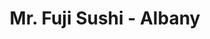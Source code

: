---
layout: place
title: "Mr. Fuji Sushi - Albany"
permalink: /new-york/albany/mr-fuji-sushi-albany.html
stateAbbr: NY
stateName: New York
cityName: Albany
seo:
  name: "Mr. Fuji Sushi - Albany"
  type: Restaurant
  links: null
description: "Mr. Fuji Sushi - Albany serves delicious sushi in Albany, New York. Try fresh Japanese dishes for a great dining experience. "
place_id: ChIJm93ICC0L3okRsqIxgoNR29s
photos:
  - name: >-
      places/ChIJm93ICC0L3okRsqIxgoNR29s/photos/AeeoHcKn87eQ2nF024L590upQTZgIpT53XqgYzYm2Iav1NMSPhBzl_JoK8rTTIgq14jM51Qvc747JNz9MNzKiN-xR3jK1mfkCt2qQLpBo7PBcIbYcz91i6Gdb9Wro5b6PrHrWCUzLlQ3fIWkqj__PZw112ciFZuyIz0CDYAAqAmUhYoE9z28E_NFO-uHav2EUcBA7mFhSbDEYLDDLJNZJs0VDW3X-_SjcKORpeA16vwSN5UXCg7aET-_dRUVsTK0joA5DBYYOr1V-gQ39DSvNDyPbEgPHNYANKfHSsxx3XNaR7sP8Q
    widthPx: 1500
    heightPx: 1000
    authorAttributions:
      - displayName: Mr. Fuji Sushi - Albany
        uri: https://maps.google.com/maps/contrib/111595694332402130177
        photoUri: >-
          https://lh3.googleusercontent.com/a-/ALV-UjVZDdzIgciE8Nc9qXAOtVfsSxLdC5ROAfn0hYdLhqTk6jOvGQQ=s100-p-k-no-mo
    flagContentUri: >-
      https://www.google.com/local/imagery/report/?cb_client=maps_api_places.places_api&image_key=!1e10!2sAF1QipO9znQMeO_iGMxNIuWAk5apwkrxzYuaCfJwCazn&hl=en-US
    googleMapsUri: >-
      https://www.google.com/maps/place//data=!3m4!1e2!3m2!1sAF1QipO9znQMeO_iGMxNIuWAk5apwkrxzYuaCfJwCazn!2e10!4m2!3m1!1s0x89de0b2d08c8dd9b:0xdbdb51838231a2b2
  - name: >-
      places/ChIJm93ICC0L3okRsqIxgoNR29s/photos/AeeoHcI_KmHq0uFO9BFrTtusz82xrvTjdOeAWPoHGGgixH9U91zZQwZzgTGlazmh0uaMTLNvNiAxhddvTWmHHbxDNxwVgJO2br0bTG5QGqrYsFaZoKUtboRISeSc3Kn5-5F56B9VB7bKPoaVaNtjrCAh5dvPj4X5xjH7bCCUIOHSnecLMId6eBiqOCHmfLBamw5IP8SoKUCVc0fNtEbg4TcMVA44K_GUqE7KvHsi4gUJ1iWN89D0k3MGno31uvH_7AoqBSBppqJ2htTkVCsROqZRbJWquKmezH6jJMaffQBTeUNXsA
    widthPx: 1000
    heightPx: 1500
    authorAttributions:
      - displayName: Mr. Fuji Sushi - Albany
        uri: https://maps.google.com/maps/contrib/111595694332402130177
        photoUri: >-
          https://lh3.googleusercontent.com/a-/ALV-UjVZDdzIgciE8Nc9qXAOtVfsSxLdC5ROAfn0hYdLhqTk6jOvGQQ=s100-p-k-no-mo
    flagContentUri: >-
      https://www.google.com/local/imagery/report/?cb_client=maps_api_places.places_api&image_key=!1e10!2sAF1QipMEZ_PHwomrrVaMlv3LEXDU8v0BNnqZzi--04zG&hl=en-US
    googleMapsUri: >-
      https://www.google.com/maps/place//data=!3m4!1e2!3m2!1sAF1QipMEZ_PHwomrrVaMlv3LEXDU8v0BNnqZzi--04zG!2e10!4m2!3m1!1s0x89de0b2d08c8dd9b:0xdbdb51838231a2b2
  - name: >-
      places/ChIJm93ICC0L3okRsqIxgoNR29s/photos/AeeoHcIkEbboHE_qvXlWU1p1cSr-b8TIa9tbtlVfmNtHJz6JKHP8qcZF-mZKW7dI9pnO7T00FhdwDKvHhPfOvd5RwwerDqBGsF06W58mTBCoJ4zawNuoRA78mewRgJZ4WPWQt9BQ4GKtW8C6bl80YYEKoYS0BcKOkzNI17k8XPEC2Cj_03dUqeT2q39P0Ept1C1dHhWQyoJ5pD1r7BTikhhh-cxANEmbb9BnstR-sYJyKMJ9QDV4dKm7U0szO2YPOZ_a8YIP89nY7fUhlHqyZda5D7QNcMT6z42y3JwOaEwjhpxfclbdb8OJEW1wu5cnW0yhy_veeN-pmcOFxA0z7P6z3QOQO-7TZFPO0hx08_mK5MuRerKWvcHrV_sHtpZfx_0dslSSiI7jTb-_xC0yW9tuwZOK5QpjwAnSca5rQuPAvf2k7SM
    widthPx: 4080
    heightPx: 3072
    authorAttributions:
      - displayName: Dennis Lubrin
        uri: https://maps.google.com/maps/contrib/106704332198906173849
        photoUri: >-
          https://lh3.googleusercontent.com/a-/ALV-UjVtluSKsZHAnMEbWO1cuIEbnx2HawRHreOyOvpVH2FR1ILF9RPy=s100-p-k-no-mo
    flagContentUri: >-
      https://www.google.com/local/imagery/report/?cb_client=maps_api_places.places_api&image_key=!1e10!2sCIHM0ogKEICAgIC9ztW_igE&hl=en-US
    googleMapsUri: >-
      https://www.google.com/maps/place//data=!3m4!1e2!3m2!1sCIHM0ogKEICAgIC9ztW_igE!2e10!4m2!3m1!1s0x89de0b2d08c8dd9b:0xdbdb51838231a2b2
  - name: >-
      places/ChIJm93ICC0L3okRsqIxgoNR29s/photos/AeeoHcKGARWnCsEF9Tz5271ddqvEXPwyac5wgUzfnBVHsl4KOBapO8VuIzy5NoCrIURCHJZp5ZC4mXlt2_HW0XrOrmWiovP3W8OMOd7kIf5ssdIhAWvmM8Q9X-BPoj0dMR20lnrYlzBHQiKH10wHKIhxpoNvc6LrdapXoq8Lt2nskZ9oTQ3Gb4ZROC184WXJzyVtEikx22lTVV4PoF-vlh4dlODF8TMz1QZ0EdFPjPqtbdoEH0RPf8QRJVKy_lWFpVGImSukbNi2fjoFSEzMracpLF8a4CD9FGRw6J7tkFuRD-eUvIODIXJMaseDDhq-00pt_QgdX2JhcMnUVmirQL6m5JZhxhZjXkMYCSqzm1OrgbT6Tx0TPg7RzSmkRt5xbSCGJOBPlwd6E0FR1ilPNn1fqjHgpEojCCttR-dMNNT_-OOL4Q
    widthPx: 2754
    heightPx: 2749
    authorAttributions:
      - displayName: Dennis Lubrin
        uri: https://maps.google.com/maps/contrib/106704332198906173849
        photoUri: >-
          https://lh3.googleusercontent.com/a-/ALV-UjVtluSKsZHAnMEbWO1cuIEbnx2HawRHreOyOvpVH2FR1ILF9RPy=s100-p-k-no-mo
    flagContentUri: >-
      https://www.google.com/local/imagery/report/?cb_client=maps_api_places.places_api&image_key=!1e10!2sCIHM0ogKEICAgIC9zrXwNQ&hl=en-US
    googleMapsUri: >-
      https://www.google.com/maps/place//data=!3m4!1e2!3m2!1sCIHM0ogKEICAgIC9zrXwNQ!2e10!4m2!3m1!1s0x89de0b2d08c8dd9b:0xdbdb51838231a2b2
  - name: >-
      places/ChIJm93ICC0L3okRsqIxgoNR29s/photos/AeeoHcJwwiMo5jx-VOZ3WetTyfhCfNxOr3GhYFqqTbJahYPDPUXC7rmYKq9WoB0YVsyf_25qJbssaNvy8FRDqBqQ0fiICYsclKq0r_K_5WQ3MapTfvuns39SPuagLD17w5Q0yrA19XLCnWxD4rMNtUgU7kZsC_JsUJdCiO6_UUxqZPBHFT3rNQxH3TCL5YqHxcV3x7CSHGruyttftNkruUbS5gVZgS3hiVZD9R4Eod7aOTl7-CnzHySlg93WD9xybWWkzeAHSo93SXYX143eCqhg6ylt90O671yjJjsywuq-MreRcg
    widthPx: 1500
    heightPx: 1000
    authorAttributions:
      - displayName: Mr. Fuji Sushi - Albany
        uri: https://maps.google.com/maps/contrib/111595694332402130177
        photoUri: >-
          https://lh3.googleusercontent.com/a-/ALV-UjVZDdzIgciE8Nc9qXAOtVfsSxLdC5ROAfn0hYdLhqTk6jOvGQQ=s100-p-k-no-mo
    flagContentUri: >-
      https://www.google.com/local/imagery/report/?cb_client=maps_api_places.places_api&image_key=!1e10!2sAF1QipPCbjWS_0iQzE62eYB3vt8BDV6UGyxiuUCOY02F&hl=en-US
    googleMapsUri: >-
      https://www.google.com/maps/place//data=!3m4!1e2!3m2!1sAF1QipPCbjWS_0iQzE62eYB3vt8BDV6UGyxiuUCOY02F!2e10!4m2!3m1!1s0x89de0b2d08c8dd9b:0xdbdb51838231a2b2
  - name: >-
      places/ChIJm93ICC0L3okRsqIxgoNR29s/photos/AeeoHcLwfosfiOlbgPMg4Q7JWncGubu1bMD30_H_GGmO5h_ytCig7mHHkICsHc7K6ppKRa1WCUn-NLqRrQyJxX9F-fWKT0SF6yIx9KiF-x25wXTJHDN9d_hFdsDz2eALN4vfRF4DBjYP6Ytx2jO3dX_sB5b0_grgxonGRcSfy3h61UJ5ioojqEDJ9E3E14pnuHwsnlB95P6IkRkQc6EDoJIBEO5atosbKZPqgwc7RRgtceUm837Nb-Pxy979szr2sw-lz_kaMyhme-QCrqh_ehxdQJWUvOMvCGawK76zrX0WAcKCwietnfrDqES5z_ZAFaubxDxfJgVww0N0tIZ-EK2Yyq4R0GwHh0Y0uHkk5d0DtfPOsEVPfcT-s8MXMdJr6gZV2-TA_FcWg4471-kK1nj6hsu1b2ZrC5NPZceE087yGyfPtw
    widthPx: 3472
    heightPx: 3472
    authorAttributions:
      - displayName: Наталья Савинова
        uri: https://maps.google.com/maps/contrib/117466607598113483029
        photoUri: >-
          https://lh3.googleusercontent.com/a-/ALV-UjVuDuHwaSKJ61STrdBm0OV5_1FYcAcnTDZFp9agfmXjuM5UhWK9EQ=s100-p-k-no-mo
    flagContentUri: >-
      https://www.google.com/local/imagery/report/?cb_client=maps_api_places.places_api&image_key=!1e10!2sCIHM0ogKEICAgIDz0fPHFg&hl=en-US
    googleMapsUri: >-
      https://www.google.com/maps/place//data=!3m4!1e2!3m2!1sCIHM0ogKEICAgIDz0fPHFg!2e10!4m2!3m1!1s0x89de0b2d08c8dd9b:0xdbdb51838231a2b2
  - name: >-
      places/ChIJm93ICC0L3okRsqIxgoNR29s/photos/AeeoHcJ44wjatHQaq53zyUtgqznRlcL1Ce6iuG-tq0RF0cv-EDJGEAKnrzrmhGZuWKmlY7BrJKpahG7VYl2Wyl7jMRqvaCDdervPiXZI41TSmeSTPVGt40CbhMTOF6XvADZh6mEEdp_18BhEy_CuQBU8tT0LWsMB9IeCVPPngrktAx-S6p3TtPdTjE4ngCLWFYBkVbqgxVm1sYwtlJRhnHRllgUn8hz7qD1oR2wrHz2PZEwMmjoaOrTy1lknynk-l5-S0X8CCS6Cw3WRF83QD0TETYzS_RjUTiYlzmtBE9HWKpcPqQDlJ1cC32T7dLIFeEdwQ2qPMjF9ZmV9TNZl_FAfDcspVbL3nUUZNWxB7oPRjKkuWUJ53-eq2zQRRwzF70ASgciVVvRy-fRQPm8CCipOSU9TKd0a4biX2QazxteCoWoK6qy7
    widthPx: 3120
    heightPx: 4160
    authorAttributions:
      - displayName: Brittany Lopato
        uri: https://maps.google.com/maps/contrib/112851957606017972102
        photoUri: >-
          https://lh3.googleusercontent.com/a-/ALV-UjVxvzQMANfIcTztO0Z_2dghf9LFLkvLw4G3Kwrfzv7972I40eiwMA=s100-p-k-no-mo
    flagContentUri: >-
      https://www.google.com/local/imagery/report/?cb_client=maps_api_places.places_api&image_key=!1e10!2sCIHM0ogKEICAgIC43vmDswE&hl=en-US
    googleMapsUri: >-
      https://www.google.com/maps/place//data=!3m4!1e2!3m2!1sCIHM0ogKEICAgIC43vmDswE!2e10!4m2!3m1!1s0x89de0b2d08c8dd9b:0xdbdb51838231a2b2
  - name: >-
      places/ChIJm93ICC0L3okRsqIxgoNR29s/photos/AeeoHcLllyluqBxcOx53kPx5BCm6MAY-MqzHgoTzt_4Z_gmCV9szRwTW39s5PeS4xWUSdeITXxTFAN72gS4IMZ7lFWP585rRotSaka34faYkun3UoTlwRYAdeTIMVTn9IAI5u4rhWeFvd6aM7r_iLZXxRPuzvxavsDv87os7iZiEavzKqiVj0bSS_vHSqyeOko44UzXo97HPt7jldlKT6j3Ej9t3-DRNUt4EfLIX1r-rARAsOPOXv3Hg_-lrRcuaErbvDFuwOCXPTH3o-oj9ayyH-I9tE5AwhWkBODDB3iIw_l8Sapg9mlUeWWkRhi6paauj0TvQeVRrYDpSh3tRTLxxYGOvs_JK5OCg93-I0somr7sCeTy6XsGXWp5W9VTARMYGHfn6Y_yvYR2DgQgd-u2NECLjHIbfq-tV4f0KqjciCSYmhhhH
    widthPx: 750
    heightPx: 984
    authorAttributions:
      - displayName: E. C.
        uri: https://maps.google.com/maps/contrib/100406816431474426073
        photoUri: >-
          https://lh3.googleusercontent.com/a-/ALV-UjXuT-_fdCou3HjRYu8jVeNJMsXhbjoNehGTFGsn72oPJ0mnSRYv=s100-p-k-no-mo
    flagContentUri: >-
      https://www.google.com/local/imagery/report/?cb_client=maps_api_places.places_api&image_key=!1e10!2sCIHM0ogKEICAgICqos3gkwE&hl=en-US
    googleMapsUri: >-
      https://www.google.com/maps/place//data=!3m4!1e2!3m2!1sCIHM0ogKEICAgICqos3gkwE!2e10!4m2!3m1!1s0x89de0b2d08c8dd9b:0xdbdb51838231a2b2
  - name: >-
      places/ChIJm93ICC0L3okRsqIxgoNR29s/photos/AeeoHcIBhpBJJbkhwDjplWg54Wr-KI6v9OJtdezSqP6EY3XLH_y7WKnHpn1r4kHPDpxEMBGMBbftzHK8-EAUEsFN0AKtn1Tu6jThsr3JDvLhPebjS-MVHPfHn294F-ZV4oNOEbm01dossxUViZgfW2CzLnsxIJf9k9-8q0bbCoX92Vt0pVkCxCurRevRhfigkSJ8y5Ev4WB6GYjnwrY9cLFyQugOeUYeiWCrPxKUz37A7U_n2m7NXDWgc6BU5j1Mws8-1SC2Ry_BFECl8CQmVnTUfiYBCqt5jM8xHiGuIdIevwJWoyxT3rrgiiOfflfdLFsxJtNS7hKK9uTMlDAQEzTdByeeWL8JC_4dTbbkE8hOqRl0YIyj0eHMeEmFYaWArY6gtNUxsvwmhHDWdQ5OUjy9yy7EyY8DleOAdl24flZPjFORThw
    widthPx: 3024
    heightPx: 4032
    authorAttributions:
      - displayName: Saw Yan Naung
        uri: https://maps.google.com/maps/contrib/114764691087388420191
        photoUri: >-
          https://lh3.googleusercontent.com/a-/ALV-UjV9iRpnYP787iZP4fBN_24q0q2PN31OxBfGLq_lw_3rSwQxtYN9Ew=s100-p-k-no-mo
    flagContentUri: >-
      https://www.google.com/local/imagery/report/?cb_client=maps_api_places.places_api&image_key=!1e10!2sCIHM0ogKEICAgID445P3qwE&hl=en-US
    googleMapsUri: >-
      https://www.google.com/maps/place//data=!3m4!1e2!3m2!1sCIHM0ogKEICAgID445P3qwE!2e10!4m2!3m1!1s0x89de0b2d08c8dd9b:0xdbdb51838231a2b2
  - name: >-
      places/ChIJm93ICC0L3okRsqIxgoNR29s/photos/AeeoHcInFYOAuASGhiTae8oUeEd2nrlLD7kcZ0AALwe9jBER5IrijPbQg-tMKzkv7ioMe6ONgSWy6JjUIGj_0ZoHhjOrnf587SAdl0y3fYnoG_PnrcPsOvKHyLP38qdTwSKu2xxW9EAo8T3Tml1ymnSpowHrrbRjch1GOdZTS1af9fXSyJNDnk8jrUzy7L_OzxZ8JVKWH1eaxZMuTBPDbJb1p7zRay1lkB69nuxaXJdFA6KsIdnavDQITr_FnCjd5ohlPgdYdFWJFMpcnlMUwCn28d0gTfuR2diNTdB5ji_IRI-uTg
    widthPx: 1000
    heightPx: 1500
    authorAttributions:
      - displayName: Mr. Fuji Sushi - Albany
        uri: https://maps.google.com/maps/contrib/111595694332402130177
        photoUri: >-
          https://lh3.googleusercontent.com/a-/ALV-UjVZDdzIgciE8Nc9qXAOtVfsSxLdC5ROAfn0hYdLhqTk6jOvGQQ=s100-p-k-no-mo
    flagContentUri: >-
      https://www.google.com/local/imagery/report/?cb_client=maps_api_places.places_api&image_key=!1e10!2sAF1QipNZvA_iB4c9ZDdqkZJAAqQ9pg4AEVx7dL5J6P-w&hl=en-US
    googleMapsUri: >-
      https://www.google.com/maps/place//data=!3m4!1e2!3m2!1sAF1QipNZvA_iB4c9ZDdqkZJAAqQ9pg4AEVx7dL5J6P-w!2e10!4m2!3m1!1s0x89de0b2d08c8dd9b:0xdbdb51838231a2b2
address: 1475 Western Ave, Albany, NY 12203, USA
street: 1475 Western Ave
city: Albany
state: NY
zip: '12203'
country: USA
neighborhood: null
latitude: '42.683595'
longitude: '-73.840510'
accessibility_options:
  wheelchairAccessibleParking: true
  wheelchairAccessibleEntrance: true
  wheelchairAccessibleRestroom: true
  wheelchairAccessibleSeating: true
business_status: OPERATIONAL
name: Mr. Fuji Sushi - Albany
google_maps_links:
  directionsUri: >-
    https://www.google.com/maps/dir//''/data=!4m7!4m6!1m1!4e2!1m2!1m1!1s0x89de0b2d08c8dd9b:0xdbdb51838231a2b2!3e0
  placeUri: https://maps.google.com/?cid=15842345739472708274
  writeAReviewUri: >-
    https://www.google.com/maps/place//data=!4m3!3m2!1s0x89de0b2d08c8dd9b:0xdbdb51838231a2b2!12e1
  reviewsUri: >-
    https://www.google.com/maps/place//data=!4m4!3m3!1s0x89de0b2d08c8dd9b:0xdbdb51838231a2b2!9m1!1b1
  photosUri: >-
    https://www.google.com/maps/place//data=!4m3!3m2!1s0x89de0b2d08c8dd9b:0xdbdb51838231a2b2!10e5
primary_type: Japanese Restaurant
opening_hours:
  regular: null
  current: null
secondary_opening_hours:
  regular:
    weekdayDescriptions: null
    type: null
  current:
    weekdayDescriptions: null
    type: null
phone: null
price_level: null
price_range: null
rating: null
rating_count: 0
website: null
reviews: null
parking_options: null
payment_options: null
allow_dogs: null
curbside_pickup: null
delivery: null
dine_in: null
good_for_children: null
good_for_groups: null
good_for_sports: null
live_music: null
menu_for_children: null
outdoor_seating: null
reservable: null
restroom: null
serves_beer: null
serves_breakfast: null
serves_brunch: null
serves_cocktails: null
serves_coffee: null
serves_dinner: null
serves_dessert: null
serves_lunch: null
serves_vegetarian_food: null
serves_wine: null
takeout: null
update_category: essentials
summary: null

---
